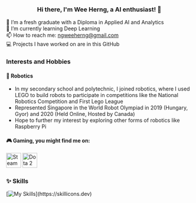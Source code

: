 ### <p align="center">Hi there, I'm Wee Herng, a AI enthusiast! 👋</p>

🔭 I’m a fresh graduate with a Diploma in Applied AI and Analytics<br>
🌱 I’m currently learning Deep Learning<br>
📫 How to reach me: ngweeherng@gmail.com<br>
💻 Projects I have worked on are in this GitHub

### Interests and Hobbies

#### 🤖 Robotics<br>
* In my secondary school and polytechnic, I joined robotics, where I used LEGO to build robots to participate in competitions like the National Robotics Competition and First Lego League<br>
* Represented Singapore in the World Robot Olympiad in 2019 (Hungary, Gyor) and 2020 (Held Online, Hosted by Canada)<br>
* Hope to further my interest by exploring other forms of robotics like Raspberry Pi<br>

#### 🎮 Gaming, you might find me on:<br>
<p float='left'>
  <img alt="Steam" src="https://www.freeiconspng.com/thumbs/steam-icon/steam-icon-19.png" width="40" height="40">
  <img alt="Dota 2" src="https://e7.pngegg.com/pngimages/361/42/png-clipart-dota-2-dota-2-league-of-legends-the-international-video-game-axe-logo-game-logo.png" width="40" height="40">
  <!--<img alt="Genshin" src="https://play-lh.googleusercontent.com/vRd2gg6XmC3TRTM5wZZ8qwEc5LMUROh4whycLuiCSPB40tIxDYLT6V0BdCn486XiKQ0=w240-h480-rw" width="40" height="40">-->
</p>

### ✨ Skills
[![My Skills](https://skillicons.dev/icons?i=js,html,css,bootstrap,mongodb,mysql,py,)](https://skillicons.dev)



<!--

### 🎧 Currently listening to
[[![spotify-github-profile](https://spotify-github-profile.vercel.app/api/view?uid=31mggdt5bfdtpri45nwlozmmagd4&cover_image=true&theme=novatorem&show_offline=true&background_color=121212&interchange=false&bar_color=53b14f&bar_color_cover=false)](https://github.com/kittinan/spotify-github-profile)](https://spotify-github-profile.kittinanx.com)
**whirly1/whirly1** is a ✨ _special_ ✨ repository because its `README.md` (this file) appears on your GitHub profile.

Here are some ideas to get you started:

- 🔭 I’m currently working on ...
- 🌱 I’m currently learning ...
- 👯 I’m looking to collaborate on ...
- 🤔 I’m looking for help with ...
- 💬 Ask me about ...
- 📫 How to reach me: ...
- 😄 Pronouns: ...
- ⚡ Fun fact: ...
-->
